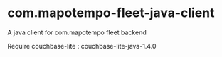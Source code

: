 # com.mapotempo-fleet-java-client
A java client for com.mapotempo fleet backend

Require couchbase-lite : couchbase-lite-java-1.4.0